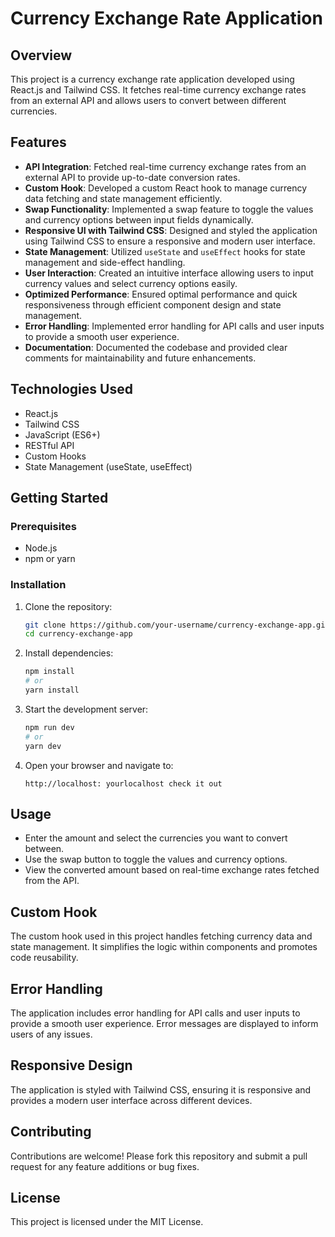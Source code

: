 # Currency Exchange Rate Application

## Overview

This project is a currency exchange rate application developed using React.js and Tailwind CSS. It fetches real-time currency exchange rates from an external API and allows users to convert between different currencies.

## Features

- **API Integration**: Fetched real-time currency exchange rates from an external API to provide up-to-date conversion rates.
- **Custom Hook**: Developed a custom React hook to manage currency data fetching and state management efficiently.
- **Swap Functionality**: Implemented a swap feature to toggle the values and currency options between input fields dynamically.
- **Responsive UI with Tailwind CSS**: Designed and styled the application using Tailwind CSS to ensure a responsive and modern user interface.
- **State Management**: Utilized `useState` and `useEffect` hooks for state management and side-effect handling.
- **User Interaction**: Created an intuitive interface allowing users to input currency values and select currency options easily.
- **Optimized Performance**: Ensured optimal performance and quick responsiveness through efficient component design and state management.
- **Error Handling**: Implemented error handling for API calls and user inputs to provide a smooth user experience.
- **Documentation**: Documented the codebase and provided clear comments for maintainability and future enhancements.

## Technologies Used

- React.js
- Tailwind CSS
- JavaScript (ES6+)
- RESTful API
- Custom Hooks
- State Management (useState, useEffect)

## Getting Started

### Prerequisites

- Node.js
- npm or yarn

### Installation

1. Clone the repository:
    ```sh
    git clone https://github.com/your-username/currency-exchange-app.git
    cd currency-exchange-app
    ```

2. Install dependencies:
    ```sh
    npm install
    # or
    yarn install
    ```

3. Start the development server:
    ```sh
    npm run dev
    # or
    yarn dev
    ```

4. Open your browser and navigate to:
    ```
    http://localhost: yourlocalhost check it out
    ```

## Usage

- Enter the amount and select the currencies you want to convert between.
- Use the swap button to toggle the values and currency options.
- View the converted amount based on real-time exchange rates fetched from the API.

## Custom Hook

The custom hook used in this project handles fetching currency data and state management. It simplifies the logic within components and promotes code reusability.

## Error Handling

The application includes error handling for API calls and user inputs to provide a smooth user experience. Error messages are displayed to inform users of any issues.

## Responsive Design

The application is styled with Tailwind CSS, ensuring it is responsive and provides a modern user interface across different devices.

## Contributing

Contributions are welcome! Please fork this repository and submit a pull request for any feature additions or bug fixes.

## License

This project is licensed under the MIT License.

